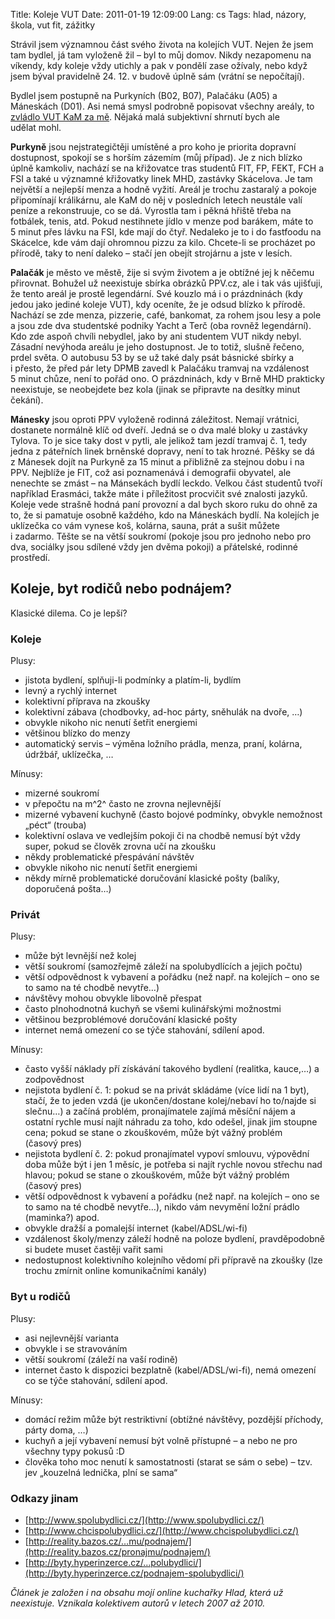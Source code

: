 Title: Koleje VUT
Date: 2011-01-19 12:09:00
Lang: cs
Tags: hlad, názory, škola, vut fit, zážitky

Strávil jsem významnou část svého života na kolejích VUT. Nejen že jsem tam bydlel, já tam vyloženě žil – byl to můj domov. Nikdy nezapomenu na víkendy, kdy koleje vždy utichly a pak v pondělí zase ožívaly, nebo když jsem býval pravidelně 24. 12. v budově úplně sám (vrátní se nepočítají).

Bydlel jsem postupně na Purkyních (B02, B07), Palačáku (A05) a Máneskách (D01). Asi nemá smysl podrobně popisovat všechny areály, to [zvládlo VUT KaM za mě](http://www.kam.vutbr.cz/?p=arek). Nějaká malá subjektivní shrnutí bych ale udělat mohl.

**Purkyně** jsou nejstrategičtěji umístěné a pro koho je priorita dopravní dostupnost, spokojí se s horším zázemím (můj případ). Je z nich blízko úplně kamkoliv, nachází se na křižovatce tras studentů FIT, FP, FEKT, FCH a FSI a také u významné křižovatky linek MHD, zastávky Skácelova. Je tam největší a nejlepší menza a hodně vyžití. Areál je trochu zastaralý a pokoje připomínají králikárnu, ale KaM do něj v posledních letech neustále valí peníze a rekonstruuje, co se dá. Vyrostla tam i pěkná hřiště třeba na fotbálek, tenis, atd. Pokud nestihnete jídlo v menze pod barákem, máte to 5 minut přes lávku na FSI, kde mají do čtyř. Nedaleko je to i do fastfoodu na Skácelce, kde vám dají ohromnou pizzu za kilo. Chcete-li se procházet po přírodě, taky to není daleko – stačí jen obejít strojárnu a jste v lesích.

**Palačák** je město ve městě, žije si svým životem a je obtížné jej k něčemu přirovnat. Bohužel už neexistuje sbírka obrázků PPV.cz, ale i tak vás ujišťuji, že tento areál je prostě legendární. Své kouzlo má i o prázdninách (kdy jedou jako jediné koleje VUT), kdy oceníte, že je odsud blízko k přírodě. Nachází se zde menza, pizzerie, café, bankomat, za rohem jsou lesy a pole a jsou zde dva studentské podniky Yacht a Terč (oba rovněž legendární). Kdo zde aspoň chvíli nebydlel, jako by ani studentem VUT nikdy nebyl. Zásadní nevýhoda areálu je jeho dostupnost. Je to totiž, slušně řečeno, prdel světa. O autobusu 53 by se už také daly psát básnické sbírky a i přesto, že před pár lety DPMB zavedl k Palačáku tramvaj na vzdálenost 5 minut chůze, není to pořád ono. O prázdninách, kdy v Brně MHD prakticky neexistuje, se neobejdete bez kola (jinak se připravte na desítky minut čekání).

**Mánesky** jsou oproti PPV vyloženě rodinná záležitost. Nemají vrátnici, dostanete normálně klíč od dveří. Jedná se o dva malé bloky u zastávky Tylova. To je sice taky dost v pytli, ale jelikož tam jezdí tramvaj č. 1, tedy jedna z páteřních linek brněnské dopravy, není to tak hrozné. Pěšky se dá z Mánesek dojít na Purkyně za 15 minut a přibližně za stejnou dobu i na PPV. Nejblíže je FIT, což asi poznamenává i demografii obyvatel, ale nenechte se zmást – na Mánsekách bydlí leckdo. Velkou část studentů tvoří například Erasmáci, takže máte i příležitost procvičit své znalosti jazyků. Koleje vede strašně hodná paní provozní a dal bych skoro ruku do ohně za to, že si pamatuje osobně každého, kdo na Máneskách bydlí. Na kolejích je uklízečka co vám vynese koš, kolárna, sauna, prát a sušit můžete i zadarmo. Těšte se na větší soukromí (pokoje jsou pro jednoho nebo pro dva, sociálky jsou sdílené vždy jen dvěma pokoji) a přátelské, rodinné prostředí.

## Koleje, byt rodičů nebo podnájem?

Klasické dilema. Co je lepší?

### Koleje

Plusy:

-   jistota bydlení, splňuji-li podmínky a platím-li, bydlím
-   levný a rychlý internet
-   kolektivní příprava na zkoušky
-   kolektivní zábava (chodbovky, ad-hoc párty, sněhulák na dvoře, …)
-   obvykle nikoho nic nenutí šetřit energiemi
-   většinou blízko do menzy
-   automatický servis – výměna ložního prádla, menza, praní, kolárna, údržbář, uklízečka, …

Mínusy:

-   mizerné soukromí
-   v přepočtu na m^2^ často ne zrovna nejlevnější
-   mizerné vybavení kuchyně (často bojové podmínky, obvykle nemožnost „péct“ (trouba)
-   kolektivní oslava ve vedlejším pokoji či na chodbě nemusí být vždy super, pokud se člověk zrovna učí na zkoušku
-   někdy problematické přespávání návštěv
-   obvykle nikoho nic nenutí šetřit energiemi
-   někdy mírně problematické doručování klasické pošty (balíky, doporučená pošta…)

### Privát

Plusy:

-   může být levnější než kolej
-   větší soukromí (samozřejmě záleží na spolubydlících a jejich počtu)
-   větší odpovědnost k vybavení a pořádku (než např. na kolejích – ono se to samo na té chodbě nevytře…)
-   návštěvy mohou obvykle libovolně přespat
-   často plnohodnotná kuchyň se všemi kulinářskými možnostmi
-   většinou bezproblémové doručování klasické pošty
-   internet nemá omezení co se týče stahování, sdílení apod.

Mínusy:

-   často vyšší náklady pří získávání takového bydlení (realitka, kauce,…) a zodpovědnost
-   nejistota bydlení č. 1: pokud se na privát skládáme (více lidí na 1 byt), stačí, že to jeden vzdá (je ukončen/dostane kolej/nebaví ho to/najde si slečnu…) a začíná problém, pronajímatele zajímá měsíční nájem a ostatní rychle musí najít náhradu za toho, kdo odešel, jinak jim stoupne cena; pokud se stane o zkouškovém, může být vážný problém (časový pres)
-   nejistota bydlení č. 2: pokud pronajímatel vypoví smlouvu, výpovědní doba může být i jen 1 měsíc, je potřeba si najít rychle novou střechu nad hlavou; pokud se stane o zkouškovém, může být vážný problém (časový pres)
-   větší odpovědnost k vybavení a pořádku (než např. na kolejích – ono se to samo na té chodbě nevytře…), nikdo vám nevymění ložní prádlo (maminka?) apod.
-   obvykle dražší a pomalejší internet (kabel/ADSL/wi-fi)
-   vzdálenost školy/menzy záleží hodně na poloze bydlení, pravděpodobně si budete muset častěji vařit sami
-   nedostupnost kolektivního kolejního vědomí při přípravě na zkoušky (lze trochu zmírnit online komunikačními kanály)

### Byt u rodičů

Plusy:

-   asi nejlevnější varianta
-   obvykle i se stravováním
-   větší soukromí (záleží na vaší rodině)
-   internet často k dispozici bezplatně (kabel/ADSL/wi-fi), nemá omezení co se týče stahování, sdílení apod.

Mínusy:

-   domácí režim může být restriktivní (obtížné návštěvy, pozdější příchody, párty doma, …)
-   kuchyň a její vybavení nemusí být volně přístupné – a nebo ne pro všechny typy pokusů :D
-   člověka toho moc nenutí k samostatnosti (starat se sám o sebe) – tzv. jev „kouzelná lednička, plní se sama“

### Odkazy jinam

-   [http://www.spolubydlici.cz/](http://www.spolubydlici.cz/)
-   [http://www.chcispolubydlici.cz/](http://www.chcispolubydlici.cz/)
-   [http://reality.bazos.cz/…mu/podnajem/](http://reality.bazos.cz/pronajmu/podnajem/)
-   [http://byty.hyperinzerce.cz/…polubydlici/](http://byty.hyperinzerce.cz/podnajem-spolubydlici/)

*Článek je založen i na obsahu mojí online kuchařky Hlad, která už neexistuje. Vznikala kolektivem autorů v letech 2007 až 2010.*

